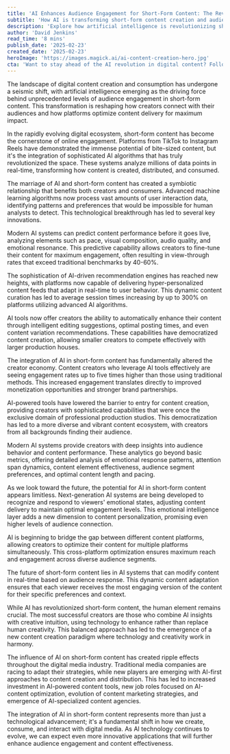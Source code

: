 ```yaml
---
title: 'AI Enhances Audience Engagement for Short-Form Content: The Revolution in Digital Entertainment'
subtitle: 'How AI is transforming short-form content creation and audience engagement'
description: 'Explore how artificial intelligence is revolutionizing short-form content creation and audience engagement, from predictive optimization to personalized delivery. Learn how AI tools are democratizing content creation while maintaining the crucial human element in digital storytelling.'
author: 'David Jenkins'
read_time: '8 mins'
publish_date: '2025-02-23'
created_date: '2025-02-23'
heroImage: 'https://images.magick.ai/ai-content-creation-hero.jpg'
cta: 'Want to stay ahead of the AI revolution in digital content? Follow us on LinkedIn for daily insights into how artificial intelligence is transforming the future of digital entertainment and content creation.'
---
```


The landscape of digital content creation and consumption has undergone a seismic shift, with artificial intelligence emerging as the driving force behind unprecedented levels of audience engagement in short-form content. This transformation is reshaping how creators connect with their audiences and how platforms optimize content delivery for maximum impact.

In the rapidly evolving digital ecosystem, short-form content has become the cornerstone of online engagement. Platforms from TikTok to Instagram Reels have demonstrated the immense potential of bite-sized content, but it's the integration of sophisticated AI algorithms that has truly revolutionized the space. These systems analyze millions of data points in real-time, transforming how content is created, distributed, and consumed.

The marriage of AI and short-form content has created a symbiotic relationship that benefits both creators and consumers. Advanced machine learning algorithms now process vast amounts of user interaction data, identifying patterns and preferences that would be impossible for human analysts to detect. This technological breakthrough has led to several key innovations.

Modern AI systems can predict content performance before it goes live, analyzing elements such as pace, visual composition, audio quality, and emotional resonance. This predictive capability allows creators to fine-tune their content for maximum engagement, often resulting in view-through rates that exceed traditional benchmarks by 40-60%.

The sophistication of AI-driven recommendation engines has reached new heights, with platforms now capable of delivering hyper-personalized content feeds that adapt in real-time to user behavior. This dynamic content curation has led to average session times increasing by up to 300% on platforms utilizing advanced AI algorithms.

AI tools now offer creators the ability to automatically enhance their content through intelligent editing suggestions, optimal posting times, and even content variation recommendations. These capabilities have democratized content creation, allowing smaller creators to compete effectively with larger production houses.

The integration of AI in short-form content has fundamentally altered the creator economy. Content creators who leverage AI tools effectively are seeing engagement rates up to five times higher than those using traditional methods. This increased engagement translates directly to improved monetization opportunities and stronger brand partnerships.

AI-powered tools have lowered the barrier to entry for content creation, providing creators with sophisticated capabilities that were once the exclusive domain of professional production studios. This democratization has led to a more diverse and vibrant content ecosystem, with creators from all backgrounds finding their audience.

Modern AI systems provide creators with deep insights into audience behavior and content performance. These analytics go beyond basic metrics, offering detailed analysis of emotional response patterns, attention span dynamics, content element effectiveness, audience segment preferences, and optimal content length and pacing.

As we look toward the future, the potential for AI in short-form content appears limitless. Next-generation AI systems are being developed to recognize and respond to viewers' emotional states, adjusting content delivery to maintain optimal engagement levels. This emotional intelligence layer adds a new dimension to content personalization, promising even higher levels of audience connection.

AI is beginning to bridge the gap between different content platforms, allowing creators to optimize their content for multiple platforms simultaneously. This cross-platform optimization ensures maximum reach and engagement across diverse audience segments.

The future of short-form content lies in AI systems that can modify content in real-time based on audience response. This dynamic content adaptation ensures that each viewer receives the most engaging version of the content for their specific preferences and context.

While AI has revolutionized short-form content, the human element remains crucial. The most successful creators are those who combine AI insights with creative intuition, using technology to enhance rather than replace human creativity. This balanced approach has led to the emergence of a new content creation paradigm where technology and creativity work in harmony.

The influence of AI on short-form content has created ripple effects throughout the digital media industry. Traditional media companies are racing to adapt their strategies, while new players are emerging with AI-first approaches to content creation and distribution. This has led to increased investment in AI-powered content tools, new job roles focused on AI-content optimization, evolution of content marketing strategies, and emergence of AI-specialized content agencies.

The integration of AI in short-form content represents more than just a technological advancement; it's a fundamental shift in how we create, consume, and interact with digital media. As AI technology continues to evolve, we can expect even more innovative applications that will further enhance audience engagement and content effectiveness.